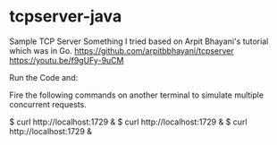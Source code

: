 # tcpserver-java
Sample TCP Server 
Something I tried based on Arpit Bhayani's tutorial which was in Go.
https://github.com/arpitbbhayani/tcpserver
https://youtu.be/f9gUFy-9uCM


Run the Code and:

Fire the following commands on another terminal to simulate multiple concurrent requests.

$ curl http://localhost:1729 &
$ curl http://localhost:1729 &
$ curl http://localhost:1729 &
